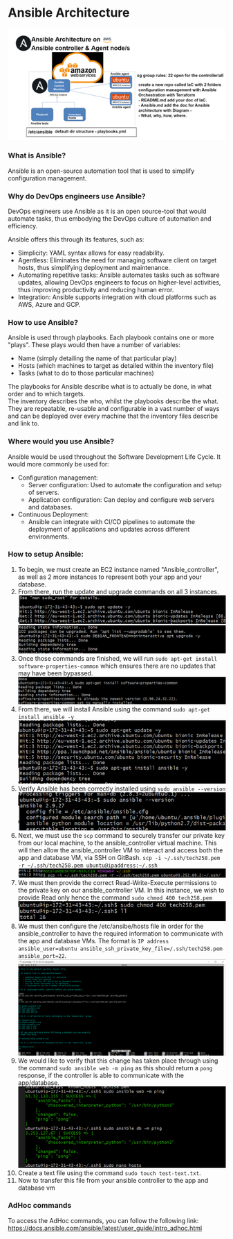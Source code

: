 # Ansible Architecture
![alt text](../images/Ansible_architecture.png)

### What is Ansible?
Ansible is an open-source automation tool that is used to simplify configuration management. <br>

### Why do DevOps engineers use Ansible?
DevOps engineers use Ansible as it is an open source-tool that would automate tasks, thus embodying the DevOps culture of automation and efficiency.

Ansible offers this through its features, such as:
- Simplicity: YAML syntax allows for easy readability.
- Agentless: Eliminates the need for managing software client on target hosts, thus simplifying deployment and maintenance.
- Automating repetitive tasks: Ansible automates tasks such as software updates, allowing DevOps engineers to focus on higher-level activities, thus improving productivity and reducing human error.
- Integration: Ansible supports integration with cloud platforms such as AWS, Azure and GCP.

### How to use Ansible?
Ansible is used through playbooks. Each playbook contains one or more "plays". These plays would then have a number of variables:
- Name (simply detailing the name of that particular play)
- Hosts (which machines to target as detailed within the inventory file)
- Tasks (what to do to those particular machines)

The playbooks for Ansible describe what is to actually be done, in what order and to which targets. <br>
The inventory describes the who, whilst the playbooks describe the what. <br>
They are repeatable, re-usable and configurable in a vast number of ways and can be deployed over every machine that the inventory files describe and link to.

### Where would you use Ansible?
Ansible would be used throughout the Software Development Life Cycle. It would more commonly be used for:
- Configuration management:
  - Server configuration: Used to automate the configuration and setup of servers.
  - Application configuration: Can deploy and configure web servers and databases.
- Continuous Deployment:
  - Ansible can integrate with CI/CD pipelines to automate the deployment of applications and updates across different environments.

### How to setup Ansible:
1. To begin, we must create an EC2 instance named "Ansible_controller", as well as 2 more instances to represent both your app and your database.
2. From there, run the update and upgrade commands on all 3 instances. <br>
![alt text](../images/ansible_controller_part1.PNG) <br>
![alt text](../images/ansible_controller_part2.PNG)
3. Once those commands are finished, we will run `sudo apt-get install software-properties-common` which ensures there are no updates that may have been bypassed.
   ![alt text](../images/ansible_controller_part3.PNG)
4. From there, we will install Ansible using the command `sudo apt-get install ansible -y` <br>
   ![alt text](../images/ansible_controller_part4.PNG)
5. Verify Ansible has been correctly installed using `sudo ansible --version`<br>
   ![alt text](../images/ansible_controller_part5.PNG)
6. Next, we must use the `scp` command to securely transfer our private key from our local machine, to the ansible_controller virtual machine. This will then allow the ansible_controller VM to interact and access both the app and database VM, via SSH on GitBash. `scp -i ~/.ssh/tech258.pem -r ~/.ssh/tech258.pem ubuntu@ipaddress:~/.ssh` <br>
![alt text](../images/scp_command.PNG)
7. We must then provide the correct Read-Write-Execute permissions to the private key on our ansible_controller VM. In this instance, we wish to provide Read only hence the command `sudo chmod 400 tech258.pem` <br>
 ![alt text](../images/ansible_controller_part6.PNG)
8. We must then configure the /etc/ansibe/hosts file in order for the ansible_controller to have the required information to communicate with the app and database VMs. The format is `IP address ansible_user=ubuntu ansible_ssh_private_key_file=/.ssh/tech258.pem ansible_port=22`. <br>
    ![alt text](../images/ansible_hosts_setup.PNG)
9. We would like to verify that this change has taken place through using the command `sudo ansible web -m ping` as this should return a `pong` response, if the controller is able to communicate with the app/database.<br>
      ![alt text](../images/ansible_controller_part7.PNG)
10. Create a text file using the command `sudo touch test-text.txt`.
11. Now to transfer this file from your ansible controller to the app and database vm

### AdHoc commands
To access the AdHoc commands, you can follow the following link: https://docs.ansible.com/ansible/latest/user_guide/intro_adhoc.html